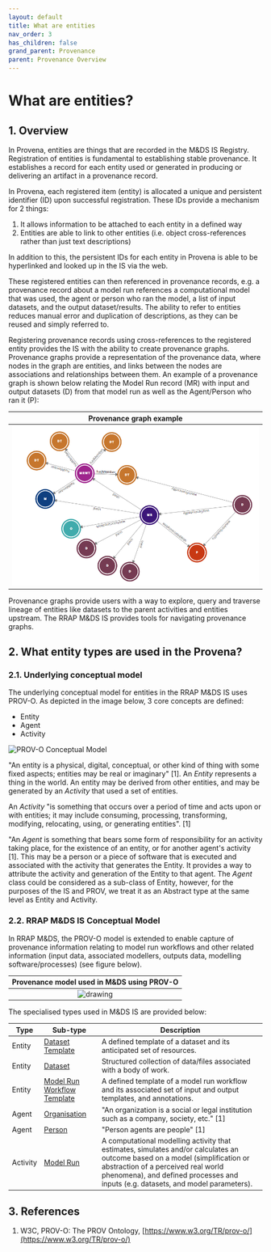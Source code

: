 ```yaml
---
layout: default
title: What are entities
nav_order: 3
has_children: false
grand_parent: Provenance
parent: Provenance Overview
---
```


# What are entities?

## 1. Overview

In Provena, entities are things that are recorded in the M&DS IS Registry. Registration of entities is fundamental to establishing stable provenance. It establishes a record for each entity used or generated in producing or delivering an artifact in a provenance record.

In Provena, each registered item (entity) is allocated a unique and persistent identifier (ID) upon successful registration. These IDs provide a mechanism for 2 things:

1. It allows information to be attached to each entity in a defined way
2. Entities are able to link to other entities (i.e. object cross-references rather than just text descriptions)

In addition to this, the persistent IDs for each entity in Provena is able to be hyperlinked and looked up in the IS via the web.

These registered entities can then referenced in provenance records, e.g. a provenance record about a model run references a computational model that was used, the agent or person who ran the model, a list of input datasets, and the output dataset/results. The ability to refer to entities reduces manual error and duplication of descriptions, as they can be reused and simply referred to.

Registering provenance records using cross-references to the registered entity provides the IS with the ability to create provenance graphs. Provenance graphs provide a representation of the provenance data, where nodes in the graph are entities, and links between the nodes are associations and relationships between them. An example of a provenance graph is shown below relating the Model Run record (MR) with input and output datasets (D) from that model run as well as the Agent/Person who ran it (P):

|                                   Provenance graph example                                    |
| :-------------------------------------------------------------------------------------------: |
| <img src="../../assets/images/provenance/provenance-graph.png" alt="drawing" width="600"/> |

Provenance graphs provide users with a way to explore, query and traverse lineage of entities like datasets to the parent activities and entities upstream. The RRAP M&DS IS provides tools for navigating provenance graphs.

## 2. What entity types are used in the Provena?

### 2.1. Underlying conceptual model

The underlying conceptual model for entities in the RRAP M&DS IS uses PROV-O. As depicted in the image below, 3 core concepts are defined:

-   Entity
-   Agent
-   Activity

![PROV-O Conceptual Model](https://upload.wikimedia.org/wikipedia/commons/thumb/7/7f/W3C_PROV_Data_Model.svg/661px-W3C_PROV_Data_Model.svg.png "PROV-O Conceptual Model")

"An entity is a physical, digital, conceptual, or other kind of thing with some fixed aspects; entities may be real or imaginary" [1]. An _Entity_ represents a thing in the world. An entity may be derived from other entities, and may be generated by an _Activity_ that used a set of entities.

An _Activity_ "is something that occurs over a period of time and acts upon or with entities; it may include consuming, processing, transforming, modifying, relocating, using, or generating entities". [1]

"An _Agent_ is something that bears some form of responsibility for an activity taking place, for the existence of an entity, or for another agent's activity [1]. This may be a person or a piece of software that is executed and associated with the activity that generates the Entity. It provides a way to attribute the activity and generation of the Entity to that agent. The _Agent_ class could be considered as a sub-class of Entity, however, for the purposes of the IS and PROV, we treat it as an Abstract type at the same level as Entity and Activity.

### 2.2. RRAP M&DS IS Conceptual Model

In RRAP M&DS, the PROV-O model is extended to enable capture of provenance information relating to model run workflows and other related information (input data, associated modellers, outputs data, modelling software/processes) (see figure below).

|                               Provenance model used in M&DS using PROV-O                               |
| :----------------------------------------------------------------------------------------------------: |
| <img src="../../../assets/images/provenance/provenance-abstract-model.jpg" alt="drawing" width="600"/> |

The specialised types used in M&DS IS are provided below:

| Type     | Sub-type                                                                                                          | Description                                                                                                                                                                                                                                             |
| -------- | ----------------------------------------------------------------------------------------------------------------- | ------------------------------------------------------------------------------------------------------------------------------------------------------------------------------------------------------------------------------------------------------- |
| Entity   | [Dataset Template](../registering-model-runs/model-workflow-configuration#dataset-template)                       | A defined template of a dataset and its anticipated set of resources.                                                                                                                                                                                   |
| Entity   | [Dataset](../../data-store/describing-dataset)                                                                    | Structured collection of data/files associated with a body of work.                                                                                                                                                                                     |
| Entity   | [Model Run Workflow Template](../registering-model-runs/model-workflow-configuration#model-run-workflow-template) | A defined template of a model run workflow and its associated set of input and output templates, and annotations.                                                                                                                                       |
| Agent    | [Organisation](../registering-model-runs/establishing-required-entities#organisation)                             | "An organization is a social or legal institution such as a company, society, etc." [1]                                                                                                                                                                 |
| Agent    | [Person](../registering-model-runs/establishing-required-entities#person)                                         | "Person agents are people" [1]                                                                                                                                                                                                                          |
| Activity | [Model Run](../registering-model-runs/registration-process/overview#model-run-overview)                           | A computational modelling activity that estimates, simulates and/or calculates an outcome based on a model (simplification or abstraction of a perceived real world phenomena), and defined processes and inputs (e.g. datasets, and model parameters). |

## 3. References

1. W3C, PROV-O: The PROV Ontology, [https://www.w3.org/TR/prov-o/](https://www.w3.org/TR/prov-o/)
